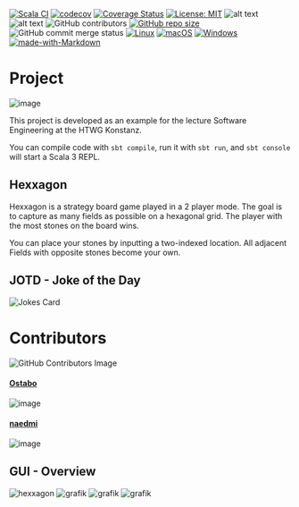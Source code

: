 [![Scala CI](https://github.com/naedmi/Hexxagon/actions/workflows/scala.yml/badge.svg)](https://github.com/naedmi/Hexxagon/actions/workflows/scala.yml) 
[![codecov](https://codecov.io/gh/naedmi/Hexxagon/branch/master/graph/badge.svg?token=1GU15EM8AA)](https://codecov.io/gh/naedmi/Hexxagon) 
[![Coverage Status](https://coveralls.io/repos/github/naedmi/Hexxagon/badge.svg?branch=master)](https://coveralls.io/github/naedmi/Hexxagon?branch=master)
[![License: MIT](https://img.shields.io/badge/License-MIT-yellow.svg)](https://opensource.org/licenses/MIT)
![alt text](https://img.shields.io/github/languages/top/naedmi/Hexxagon?color=magenta)
![alt text](https://img.shields.io/github/commit-activity/w/naedmi/Hexxagon)
![GitHub contributors](https://img.shields.io/github/contributors/naedmi/Hexxagon?color=green)
[![GitHub repo size](https://img.shields.io/github/repo-size/naedmi/Hexxagon)](https://www.youtube.com/watch?v=dQw4w9WgXcQ)
![GitHub commit merge status](https://img.shields.io/github/commit-status/naedmi/Hexxagon/master/c8757cf)
[![Linux](https://svgshare.com/i/Zhy.svg)](https://www.youtube.com/watch?v=dQw4w9WgXcQ)
[![macOS](https://svgshare.com/i/ZjP.svg)](https://www.youtube.com/watch?v=dQw4w9WgXcQ)
[![Windows](https://svgshare.com/i/ZhY.svg)](https://www.youtube.com/watch?v=dQw4w9WgXcQ)
[![made-with-Markdown](https://img.shields.io/badge/Made%20with-Markdown-1f425f.svg)](http://commonmark.org)

# Project

![image](http://ForTheBadge.com/images/badges/built-with-swag.svg)

This project is developed as an example for the lecture Software Engineering at the HTWG Konstanz. 

You can compile code with `sbt compile`, run it with `sbt run`, and `sbt console` will start a Scala 3 REPL.

## Hexxagon

Hexxagon is a strategy board game played in a 2 player mode. The goal is to capture as many fields as possible on a hexagonal grid. The player with the most stones on the board wins.

You can place your stones by inputting a two-indexed location. All adjacent Fields with opposite stones become your own.

## JOTD - Joke of the Day
![Jokes Card](https://readme-jokes.vercel.app/api)
# Contributors

![GitHub Contributors Image](https://contrib.rocks/image?repo=naedmi/Hexxagon)

#### [Ostabo](https://github.com/Ostabo)
![image](https://github-readme-streak-stats.herokuapp.com/?user=ostabo)

#### [naedmi](https://github.com/naedmi)
![image](https://github-readme-streak-stats.herokuapp.com/?user=naedmi)

## GUI - Overview
![hexxagon](https://user-images.githubusercontent.com/49056345/150361132-cc34040c-f37a-456e-b806-3a31efbeff0c.gif)
![grafik](https://user-images.githubusercontent.com/34040518/145568350-a6b652d0-cc23-46a6-b5c3-1ecc1d98556a.png)
![grafik](https://user-images.githubusercontent.com/34040518/147228936-72d1362f-46bd-4367-8f57-4067dd7dd758.png)
![grafik](https://user-images.githubusercontent.com/34040518/147615216-5e6b8078-cf84-41f2-9e3b-ac4b67ec902b.png)

